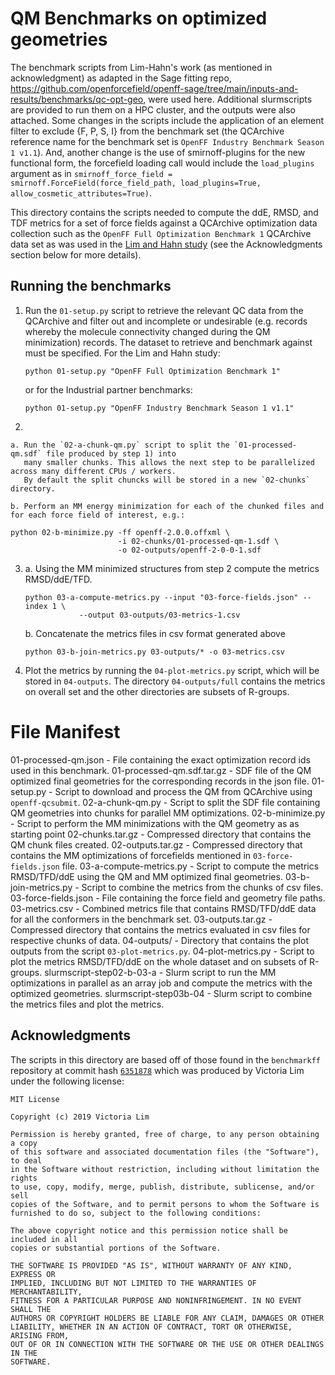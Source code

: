 # QM Benchmarks on optimized geometries

The benchmark scripts from Lim-Hahn's work (as mentioned in acknowledgment) as adapted in the Sage fitting repo, https://github.com/openforcefield/openff-sage/tree/main/inputs-and-results/benchmarks/qc-opt-geo, were used here. Additional slurmscripts are provided to run them on a HPC cluster, and the outputs were also attached. Some changes in the scripts include the application of an element filter to exclude {F, P, S, I} from the benchmark set (the QCArchive reference name for the benchmark set is `OpenFF Industry Benchmark Season 1 v1.1`). And, another change is the use of smirnoff-plugins for the new functional form, the forcefield loading call would include the `load_plugins` argument as in `smirnoff_force_field = smirnoff.ForceField(force_field_path, load_plugins=True, allow_cosmetic_attributes=True)`.


This directory contains the scripts needed to compute the ddE, RMSD, and TDF metrics for a set
of force fields against a QCArchive optimization data collection such as the `OpenFF Full Optimization Benchmark 1` 
QCArchive data set as was used in the [Lim and Hahn study](https://doi.org/10.26434/chemrxiv.12551867.v2) (see the 
Acknowledgments section below for more details).

## Running the benchmarks

1) Run the `01-setup.py` script to retrieve the relevant QC data from the QCArchive and filter out
   and incomplete or undesirable (e.g. records whereby the molecule connectivity changed during 
   the QM minimization) records. The dataset to retrieve and benchmark against must be specified.
   For the Lim and Hahn study:
   
   ```shell
   python 01-setup.py "OpenFF Full Optimization Benchmark 1"
   ```
   
   or for the Industrial partner benchmarks:

   ```shell
   python 01-setup.py "OpenFF Industry Benchmark Season 1 v1.1"
   ```

2) 

    a. Run the `02-a-chunk-qm.py` script to split the `01-processed-qm.sdf` file produced by step 1) into
       many smaller chunks. This allows the next step to be parallelized across many different CPUs / workers.
       By default the split chuncks will be stored in a new `02-chunks` directory.

    b. Perform an MM energy minimization for each of the chunked files and for each force field of interest, e.g.:

   ```shell
   python 02-b-minimize.py -ff openff-2.0.0.offxml \ 
                           -i 02-chunks/01-processed-qm-1.sdf \
                           -o 02-outputs/openff-2-0-0-1.sdf
   ```

3) a. Using the MM minimized structures from step 2 compute the metrics RMSD/ddE/TFD.

   ```shell
   python 03-a-compute-metrics.py --input "03-force-fields.json" --index 1 \
               --output 03-outputs/03-metrics-1.csv
   ```
   b. Concatenate the metrics files in csv format generated above 
   ```shell
   python 03-b-join-metrics.py 03-outputs/* -o 03-metrics.csv
   ```

4) Plot the metrics by running the `04-plot-metrics.py` script, which will be stored in `04-outputs`. The directory `04-outputs/full` contains the metrics on overall set and the other directories are subsets of R-groups.

# File Manifest

 01-processed-qm.json - File containing the exact optimization record ids used in this benchmark.
 01-processed-qm.sdf.tar.gz - SDF file of the QM optimized final geometries for the corresponding records in the json file.
 01-setup.py - Script to download and process the QM from QCArchive using `openff-qcsubmit`.
 02-a-chunk-qm.py - Script to split the SDF file containing QM geometries into chunks for parallel MM optimizations.
 02-b-minimize.py - Script to perform the MM minimizations with the QM geometry as as starting point
 02-chunks.tar.gz - Compressed directory that contains the QM chunk files created.
 02-outputs.tar.gz - Compressed directory that contains the MM optimizations of forcefields mentioned in `03-force-fields.json` file.
 03-a-compute-metrics.py - Script to compute the metrics RMSD/TFD/ddE using the QM and MM optimized final geometries.
 03-b-join-metrics.py - Script to combine the metrics from the chunks of csv files.
 03-force-fields.json - File containing the force field and geometry file paths.
 03-metrics.csv - Combined metrics file that contains RMSD/TFD/ddE data for all the conformers in the benchmark set.
 03-outputs.tar.gz - Compressed directory that contains the metrics evaluated in csv files for respective chunks of data.
 04-outputs/ - Directory that contains the plot outputs from the script `03-plot-metrics.py`.
 04-plot-metrics.py - Script to plot the metrics RMSD/TFD/ddE on the whole dataset and on subsets of R-groups.
 slurmscript-step02-b-03-a - Slurm script to run the MM optimizations in parallel as an array job and compute the metrics with the optimized geometries.
 slurmscript-step03b-04 - Slurm script to combine the metrics files and plot the metrics.


## Acknowledgments

The scripts in this directory are based off of those found in the `benchmarkff` repository
at commit hash [`6351878`](https://github.com/MobleyLab/benchmarkff/tree/6351878) which was produced 
by Victoria Lim under the following license:

    MIT License
    
    Copyright (c) 2019 Victoria Lim
    
    Permission is hereby granted, free of charge, to any person obtaining a copy
    of this software and associated documentation files (the "Software"), to deal
    in the Software without restriction, including without limitation the rights
    to use, copy, modify, merge, publish, distribute, sublicense, and/or sell
    copies of the Software, and to permit persons to whom the Software is
    furnished to do so, subject to the following conditions:
    
    The above copyright notice and this permission notice shall be included in all
    copies or substantial portions of the Software.
    
    THE SOFTWARE IS PROVIDED "AS IS", WITHOUT WARRANTY OF ANY KIND, EXPRESS OR
    IMPLIED, INCLUDING BUT NOT LIMITED TO THE WARRANTIES OF MERCHANTABILITY,
    FITNESS FOR A PARTICULAR PURPOSE AND NONINFRINGEMENT. IN NO EVENT SHALL THE
    AUTHORS OR COPYRIGHT HOLDERS BE LIABLE FOR ANY CLAIM, DAMAGES OR OTHER
    LIABILITY, WHETHER IN AN ACTION OF CONTRACT, TORT OR OTHERWISE, ARISING FROM,
    OUT OF OR IN CONNECTION WITH THE SOFTWARE OR THE USE OR OTHER DEALINGS IN THE
    SOFTWARE.


